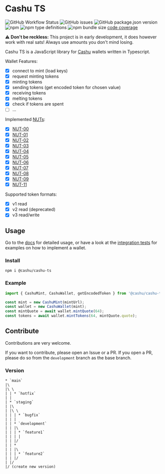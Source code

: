 # Cashu TS

![GitHub Workflow Status](https://img.shields.io/github/actions/workflow/status/cashubtc/cashu-ts/node.js.yml)
![GitHub issues](https://img.shields.io/github/issues/cashubtc/cashu-ts)
![GitHub package.json version](https://img.shields.io/github/package-json/v/cashubtc/cashu-ts)
![npm](https://img.shields.io/npm/v/@cashu/cashu-ts)
![npm type definitions](https://img.shields.io/npm/types/@cashu/cashu-ts)
![npm bundle size](https://img.shields.io/bundlephobia/min/@cashu/cashu-ts)
[code coverage](https://cashubtc.github.io/cashu-ts/coverage)

⚠️ **Don't be reckless:** This project is in early development, it does however work with real sats! Always use amounts you don't mind losing.

Cashu TS is a JavaScript library for [Cashu](https://github.com/cashubtc) wallets written in Typescript.

Wallet Features:

- [x] connect to mint (load keys)
- [x] request minting tokens
- [x] minting tokens
- [x] sending tokens (get encoded token for chosen value)
- [x] receiving tokens
- [x] melting tokens
- [x] check if tokens are spent
- [ ] ...

Implemented [NUTs](https://github.com/cashubtc/nuts/):

- [x] [NUT-00](https://github.com/cashubtc/nuts/blob/main/00.md)
- [x] [NUT-01](https://github.com/cashubtc/nuts/blob/main/01.md)
- [x] [NUT-02](https://github.com/cashubtc/nuts/blob/main/02.md)
- [x] [NUT-03](https://github.com/cashubtc/nuts/blob/main/03.md)
- [x] [NUT-04](https://github.com/cashubtc/nuts/blob/main/04.md)
- [x] [NUT-05](https://github.com/cashubtc/nuts/blob/main/05.md)
- [x] [NUT-06](https://github.com/cashubtc/nuts/blob/main/06.md)
- [x] [NUT-07](https://github.com/cashubtc/nuts/blob/main/07.md)
- [x] [NUT-08](https://github.com/cashubtc/nuts/blob/main/08.md)
- [x] [NUT-09](https://github.com/cashubtc/nuts/blob/main/09.md)
- [x] [NUT-11](https://github.com/cashubtc/nuts/blob/main/11.md)

Supported token formats:

- [x] v1 read
- [x] v2 read (deprecated)
- [x] v3 read/write

## Usage

Go to the [docs](https://cashubtc.github.io/cashu-ts/docs) for detailed usage, or have a look at the [integration tests](./test/integration.test.ts) for examples on how to implement a wallet.

### Install

```shell
npm i @cashu/cashu-ts
```

### Example

```typescript
import { CashuMint, CashuWallet, getEncodedToken } from '@cashu/cashu-ts';

const mint = new CashuMint(mintUrl);
const wallet = new CashuWallet(mint);
const mintQuote = await wallet.mintQuote(64);
const tokens = await wallet.mintTokens(64, mintQuote.quote);
```

## Contribute

Contributions are very welcome.

If you want to contribute, please open an Issue or a PR. 
If you open a PR, please do so from the `development` branch as the base branch. 

### Version

```
* `main`
|\
|\ \
| | * `hotfix`
| |
| * `staging`
| |\ 
| |\ \
| | | * `bugfix`
| | |
| | * `development`  
| | |\ 
| | | * `feature1`
| | | |
| | |/
| | *
| | |\ 
| | | * `feature2`
| | |/
| |/
|/ (create new version)
```
